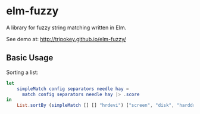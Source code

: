 # elm-fuzzy

A library for fuzzy string matching written in Elm.

See demo at: http://tripokey.github.io/elm-fuzzy/

## Basic Usage

Sorting a list:

```elm
let
    simpleMatch config separators needle hay =
      match config separators needle hay |> .score
in
    List.sortBy (simpleMatch [] [] "hrdevi") ["screen", "disk", "harddrive", "keyboard", "mouse", "computer"] == ["harddrive","keyboard","disk","screen","computer","mouse"]
```
